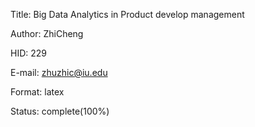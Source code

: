 Title: Big Data Analytics in Product develop management

Author: ZhiCheng

HID: 229

E-mail: zhuzhic@iu.edu

Format: latex

Status: complete(100%)
